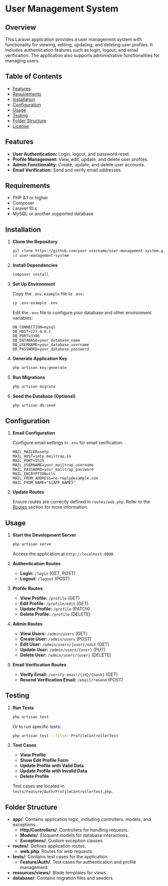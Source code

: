 

# User Management System

## Overview

This Laravel application provides a user management system with functionality for viewing, editing, updating, and deleting user profiles. It includes authentication features such as login, logout, and email verification. The application also supports administrative functionalities for managing users.

## Table of Contents

- [Features](#features)
- [Requirements](#requirements)
- [Installation](#installation)
- [Configuration](#configuration)
- [Usage](#usage)
- [Testing](#testing)
- [Folder Structure](#folder-structure)
- [License](#license)

## Features

- **User Authentication:** Login, logout, and password reset.
- **Profile Management:** View, edit, update, and delete user profiles.
- **Admin Functionality:** Create, update, and delete user accounts.
- **Email Verification:** Send and verify email addresses.

## Requirements

- PHP 8.1 or higher
- Composer
- Laravel 10.x
- MySQL or another supported database

## Installation

1. **Clone the Repository**

   ```bash
   git clone https://github.com/your-username/user-management-system.git
   cd user-management-system
   ```

2. **Install Dependencies**

   ```bash
   composer install
   ```

3. **Set Up Environment**

   Copy the `.env.example` file to `.env`:

   ```bash
   cp .env.example .env
   ```

   Edit the `.env` file to configure your database and other environment variables:

   ```dotenv
   DB_CONNECTION=mysql
   DB_HOST=127.0.0.1
   DB_PORT=3306
   DB_DATABASE=your_database_name
   DB_USERNAME=your_database_username
   DB_PASSWORD=your_database_password
   ```

4. **Generate Application Key**

   ```bash
   php artisan key:generate
   ```

5. **Run Migrations**

   ```bash
   php artisan migrate
   ```

6. **Seed the Database (Optional)**

   ```bash
   php artisan db:seed
   ```

## Configuration

1. **Email Configuration**

   Configure email settings in `.env` for email verification:

   ```dotenv
   MAIL_MAILER=smtp
   MAIL_HOST=smtp.mailtrap.io
   MAIL_PORT=2525
   MAIL_USERNAME=your_mailtrap_username
   MAIL_PASSWORD=your_mailtrap_password
   MAIL_ENCRYPTION=tls
   MAIL_FROM_ADDRESS=no-reply@example.com
   MAIL_FROM_NAME="${APP_NAME}"
   ```

2. **Update Routes**

   Ensure routes are correctly defined in `routes/web.php`. Refer to the [Routes](#usage) section for more information.

## Usage

1. **Start the Development Server**

   ```bash
   php artisan serve
   ```

   Access the application at `http://localhost:8000`.

2. **Authentication Routes**

   - **Login:** `/login` (GET, POST)
   - **Logout:** `/logout` (POST)

3. **Profile Routes**

   - **View Profile:** `/profile` (GET)
   - **Edit Profile:** `/profile/edit` (GET)
   - **Update Profile:** `/profile` (PATCH)
   - **Delete Profile:** `/profile` (DELETE)

4. **Admin Routes**

   - **View Users:** `/admin/users` (GET)
   - **Create User:** `/admin/users` (POST)
   - **Edit User:** `/admin/users/{user}/edit` (GET)
   - **Update User:** `/admin/users/{user}` (PUT)
   - **Delete User:** `/admin/users/{user}` (DELETE)

5. **Email Verification Routes**

   - **Verify Email:** `/verify-email/{id}/{hash}` (GET)
   - **Resend Verification Email:** `/email/resend` (POST)

## Testing

1. **Run Tests**

   ```bash
   php artisan test
   ```

   Or to run specific tests:

   ```bash
   php artisan test --filter ProfileControllerTest
   ```

2. **Test Cases**

   - **View Profile**
   - **Show Edit Profile Form**
   - **Update Profile with Valid Data**
   - **Update Profile with Invalid Data**
   - **Delete Profile**

   Test cases are located in `tests/Feature/Auth/ProfileControllerTest.php`.

## Folder Structure

- **app/**: Contains application logic, including controllers, models, and exceptions.
  - **Http/Controllers/**: Controllers for handling requests.
  - **Models/**: Eloquent models for database interactions.
  - **Exceptions/**: Custom exception classes.
- **routes/**: Defines application routes.
  - **web.php**: Routes for web requests.
- **tests/**: Contains test cases for the application.
  - **Feature/Auth/**: Test cases for authentication and profile management.
- **resources/views/**: Blade templates for views.
- **database/**: Contains migration files and seeders.
